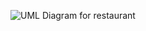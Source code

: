 ![UML Diagram for restaurant](https://user-images.githubusercontent.com/80948707/198096871-c8682ecc-881d-415e-a75c-59165e7870ac.jpg)
